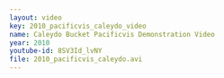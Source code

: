 ```yaml
---
layout: video
key: 2010_pacificvis_caleydo_video
name: Caleydo Bucket Pacificvis Demonstration Video
year: 2010
youtube-id: 8SV3Id_lvNY
file: 2010_pacificvis_caleydo.avi
---
```

